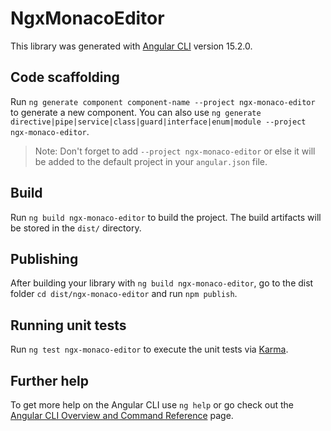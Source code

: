 # NgxMonacoEditor

This library was generated with [Angular CLI](https://github.com/angular/angular-cli) version 15.2.0.

## Code scaffolding

Run `ng generate component component-name --project ngx-monaco-editor` to generate a new component. You can also use `ng generate directive|pipe|service|class|guard|interface|enum|module --project ngx-monaco-editor`.
> Note: Don't forget to add `--project ngx-monaco-editor` or else it will be added to the default project in your `angular.json` file. 

## Build

Run `ng build ngx-monaco-editor` to build the project. The build artifacts will be stored in the `dist/` directory.

## Publishing

After building your library with `ng build ngx-monaco-editor`, go to the dist folder `cd dist/ngx-monaco-editor` and run `npm publish`.

## Running unit tests

Run `ng test ngx-monaco-editor` to execute the unit tests via [Karma](https://karma-runner.github.io).

## Further help

To get more help on the Angular CLI use `ng help` or go check out the [Angular CLI Overview and Command Reference](https://angular.io/cli) page.
